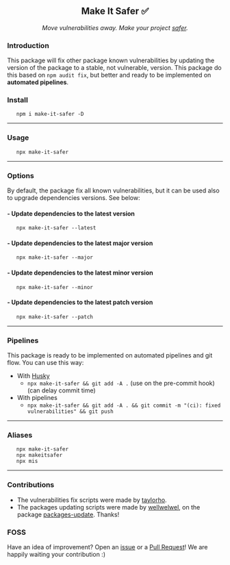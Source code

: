 <h2 align="center">Make It Safer ✅</h2>
<p align="center"><i>Move vulnerabilities away. Make your project <ins>safer</ins>.</i></p>

### Introduction

This package will fix other package known vulnerabilities by updating the version of the package to a stable, not vulnerable, version.
This package do this based on `npm audit fix`, but better and ready to be implemented on **automated pipelines**.

### Install

```shell
   npm i make-it-safer -D
```

---

### Usage

```shell
   npx make-it-safer
```

---

### Options

By default, the package fix all known vulnerabilities, but it can be used also to upgrade dependencies versions. See below:

#### - Update dependencies to the latest version

```shell
   npx make-it-safer --latest
```

#### - Update dependencies to the latest major version

```shell
   npx make-it-safer --major
```

#### - Update dependencies to the latest minor version

```shell
   npx make-it-safer --minor
```

#### - Update dependencies to the latest patch version

```shell
   npx make-it-safer --patch
```

---

### Pipelines

This package is ready to be implemented on automated pipelines and git flow. You can use this way:

- With [Husky](https://www.npmjs.com/package/husky)
  - `npx make-it-safer && git add -A .` (use on the pre-commit hook)(can delay commit time)
- With pipelines
  - `npx make-it-safer && git add -A . && git commit -m "(ci): fixed vulnerabilities" && git push`

---

### Aliases

```shell
   npx make-it-safer
   npx makeitsafer
   npx mis
```

---

### Contributions

- The vulnerabilities fix scripts were made by [taylorho](https://github.com/TaylorHo).
- The packages updating scripts were made by [wellwelwel](https://github.com/wellwelwel), on the package [packages-update](https://github.com/wellwelwel/packages-update). Thanks!

### FOSS

Have an idea of improvement? Open an [issue](https://github.com/TaylorHo/make-it-safe/issues/new) or a [Pull Request](https://github.com/TaylorHo/make-it-safe/fork)! We are happily waiting your contribution :)
